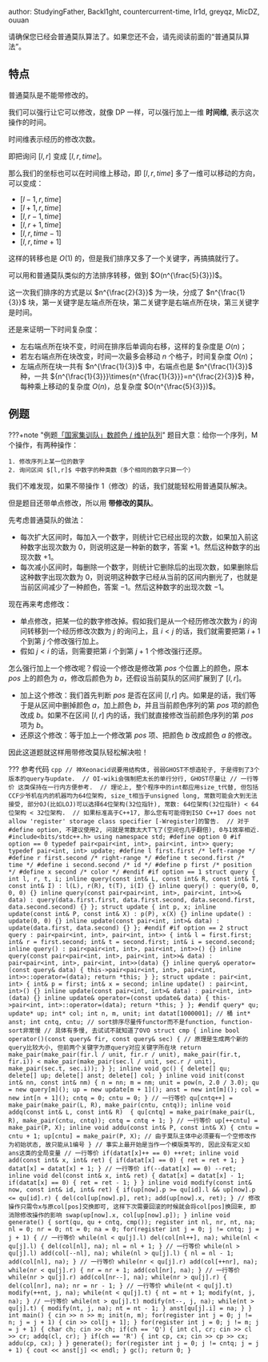 author: StudyingFather, Backl1ght, countercurrent-time, Ir1d, greyqz, MicDZ, ouuan

请确保您已经会普通莫队算法了。如果您还不会，请先阅读前面的“普通莫队算法”。

## 特点

普通莫队是不能带修改的。

我们可以强行让它可以修改，就像 DP 一样，可以强行加上一维 **时间维**, 表示这次操作的时间。

时间维表示经历的修改次数。

即把询问 $[l,r]$ 变成 $[l,r,time]$。

那么我们的坐标也可以在时间维上移动，即 $[l,r,time]$ 多了一维可以移动的方向，可以变成：

- $[l-1,r,time]$
- $[l+1,r,time]$
- $[l,r-1,time]$
- $[l,r+1,time]$
- $[l,r,time-1]$
- $[l,r,time+1]$

这样的转移也是 $O(1)$ 的，但是我们排序又多了一个关键字，再搞搞就行了。

可以用和普通莫队类似的方法排序转移，做到 $O(n^{\frac{5}{3}})$。

这一次我们排序的方式是以 $n^{\frac{2}{3}}$ 为一块，分成了 $n^{\frac{1}{3}}$ 块，第一关键字是左端点所在块，第二关键字是右端点所在块，第三关键字是时间。

还是来证明一下时间复杂度：

- 左右端点所在块不变，时间在排序后单调向右移，这样的复杂度是 $O(n)$；
- 若左右端点所在块改变，时间一次最多会移动 $n$ 个格子，时间复杂度 $O(n)$；
- 左端点所在块一共有 $n^{\frac{1}{3}}$ 中，右端点也是 $n^{\frac{1}{3}}$ 种，一共 ${n^{\frac{1}{3}}}\times{n^{\frac{1}{3}}}=n^{\frac{2}{3}}$ 种，每种乘上移动的复杂度 $O(n)$，总复杂度 $O(n^{\frac{5}{3}})$。

## 例题

???+note "例题[「国家集训队」数颜色 / 维护队列](https://www.luogu.com.cn/problem/P1903)"
    题目大意：给你一个序列，M 个操作，有两种操作：
    
    1. 修改序列上某一位的数字
    2. 询问区间 $[l,r]$ 中数字的种类数（多个相同的数字只算一个）

我们不难发现，如果不带操作 1（修改）的话，我们就能轻松用普通莫队解决。

但是题目还带单点修改，所以用 **带修改的莫队**。

先考虑普通莫队的做法：

- 每次扩大区间时，每加入一个数字，则统计它已经出现的次数，如果加入前这种数字出现次数为 $0$，则说明这是一种新的数字，答案 $+1$。然后这种数字的出现次数 $+1$。
- 每次减小区间时，每删除一个数字，则统计它删除后的出现次数，如果删除后这种数字出现次数为 $0$，则说明这种数字已经从当前的区间内删光了，也就是当前区间减少了一种颜色，答案 $-1$。然后这种数字的出现次数 $-1$。

现在再来考虑修改：

- 单点修改，把某一位的数字修改掉。假如我们是从一个经历修改次数为 $i$ 的询问转移到一个经历修改次数为 $j$ 的询问上，且 $i<j$ 的话，我们就需要把第 $i+1$ 个到第 $j$ 个修改强行加上。
- 假如 $j<i$ 的话，则需要把第 $i$ 个到第 $j+1$ 个修改强行还原。

怎么强行加上一个修改呢？假设一个修改是修改第 $pos$ 个位置上的颜色，原本 $pos$ 上的颜色为 $a$，修改后颜色为 $b$，还假设当前莫队的区间扩展到了 $[l,r]$。

- 加上这个修改：我们首先判断 $pos$ 是否在区间 $[l,r]$ 内。如果是的话，我们等于是从区间中删掉颜色 $a$，加上颜色 $b$，并且当前颜色序列的第 $pos$ 项的颜色改成 $b$。如果不在区间 $[l,r]$ 内的话，我们就直接修改当前颜色序列的第 $pos$ 项为 $b$。
- 还原这个修改：等于加上一个修改第 $pos$ 项、把颜色 $b$ 改成颜色 $a$ 的修改。

因此这道题就这样用带修改莫队轻松解决啦！

??? 参考代码
    ```cpp
// 神Xeonacid说要用结构体, 弱弱GHOST不想造轮子, 于是得到了3个版本的query与update. 
// OI-wiki会强制把太长的单行分行, GHOST尽量让 // 一行等价 这类保持在一行内方便参考. 
// 理论上, 整个程序中的int都应用size_t代替, 但包括CCF少爷机在内的机器均为64位架构, size_t相当于unsigned long, 常数可能会大到无法接受, 部分OJ(比如LOJ)可以选择64位架构(32位指针), 常数: 64位架构(32位指针) < 64位架构 < 32位架构. 
// 如果标准高于C++17, 那么您有可能得到ISO C++17 does not allow 'register' storage class specifier [-Wregister]的警告. 
// 对于#define option, 不建议使用2, 问就是常数太大T飞了(空间也几乎翻倍), 0与1效率相近. 
#include<bits/stdc++.h>
using namespace std;
#define option 0
#if option == 0
typedef pair<pair<int, int>, pair<int, int>> query;
typedef pair<int, int> update;
#define l first.first /* left-range */
#define r first.second /* right-range */
#define t second.first /* time */
#define i second.second /* id */
#define p first /* position */
#define x second /* color */
#endif
#if option == 1
struct query
{
    int l, r, t, i;
    inline query(const int& L, const int& R, const int& T, const int& I) : l(L), r(R), t(T), i(I) {}
    inline query() : query(0, 0, 0, 0) {}
    inline query(const pair<pair<int, int>, pair<int, int>>& data) : query(data.first.first, data.first.second, data.second.first, data.second.second) {}
};
struct update
{
    int p, x;
    inline update(const int& P, const int& X) : p(P), x(X) {}
    inline update() : update(0, 0) {}
    inline update(const pair<int, int>& data) : update(data.first, data.second) {}
};
#endif
#if option == 2
struct query : pair<pair<int, int>, pair<int, int>>
{
    int& l = first.first;
    int& r = first.second;
    int& t = second.first;
    int& i = second.second;
    inline query() : pair<pair<int, int>, pair<int, int>>() {}
    inline query(const pair<pair<int, int>, pair<int, int>>& data) : pair<pair<int, int>, pair<int, int>>(data) {}
    inline query& operator=(const query& data)
    {
        this->pair<pair<int, int>, pair<int, int>>::operator=(data);
        return *this;
    }
};
struct update : pair<int, int>
{
    int& p = first;
    int& x = second;
    inline update() : pair<int, int>() {}
    inline update(const pair<int, int>& data) : pair<int, int>(data) {}
    inline update& operator=(const update& data)
    {
        this->pair<int, int>::operator=(data);
        return *this;
    }
};
#endif
query* qu;
update* up;
int* col;
int n, m, unit;
int datat[1000001]; // 桶
int* anst;
int cntq, cntu;
// sort排序尽量传functor而不是function, function-sort非常慢
// 具体有多慢, 去试试不就知道了OVO
struct cmp
{
    inline bool operator()(const query& fir, const query& sec)
    {
        // 原理是生成两个新的query比较大小, 但前两个关键字为原query对应关键字所在块
        return make_pair(make_pair(fir.l / unit, fir.r / unit), make_pair(fir.t, fir.i)) < make_pair(make_pair(sec.l / unit, sec.r / unit), make_pair(sec.t, sec.i));
    }
};
inline void gc()
{
    delete[] qu;
    delete[] up;
    delete[] anst;
    delete[] col;
}
inline void init(const int& nn, const int& nm)
{
    n = nn;
    m = nm;
    unit = pow(n, 2.0 / 3.0);
    qu = new query[m]();
    up = new update[m + 1]();
    anst = new int[m]();
    col = new int[n + 1]();
    cntq = 0;
    cntu = 0;
}
// 一行等价 qu[cntq++] = make_pair(make_pair(L, R), make_pair(cntu, cntq));
inline void addq(const int& L, const int& R) 
{
    qu[cntq] = make_pair(make_pair(L, R), make_pair(cntu, cntq));
    cntq = cntq + 1;
}
// 一行等价 up[++cntu] = make_pair(P, X);
inline void addu(const int& P, const int& X)
{
    cntu = cntu + 1;
    up[cntu] = make_pair(P, X);
    // 由于莫队主体中必须要有一个空修改作为初始状态, 故只能从1编号
}
// 事实上最开始是当作一个模版类写的, 因此没有定义如ans这类的全局变量
// 一行等价 if(datat[x]++ == 0) ++ret;
inline void add(const int& x, int& ret)
{
    if(datat[x] == 0)
    {
        ret = ret + 1;
    }
    datat[x] = datat[x] + 1;
}
// 一行等价 if(--datat[x] == 0) --ret;
inline void del(const int& x, int& ret)
{
    datat[x] = datat[x] - 1;
    if(datat[x] == 0)
    {
        ret = ret - 1;
    }
}
inline void modify(const int& now, const int& id, int& ret)
{
    if(up[now].p >= qu[id].l && up[now].p <= qu[id].r)
    {
        del(col[up[now].p], ret);
        add(up[now].x, ret);
    }
    // 修改操作只需令x与原col[pos]交换即可, 这样下次需要回滚的时候就会将col[pos]换回来, 即消除修改操作的影响
    swap(up[now].x, col[up[now].p]);
}
inline void generate()
{
    sort(qu, qu + cntq, cmp());
    register int nl, nr, nt, na;
    nl = 0;
    nr = 0;
    nt = 0;
    na = 0;
    for(register int j = 0; j != cntq; j = j + 1)
    {
        // 一行等价 while(nl < qu[j].l) del(col[nl++], na);
        while(nl < qu[j].l)
        {
            del(col[nl], na);
            nl = nl + 1;
        }
        // 一行等价 while(nl > qu[j].l) add(col[--nl], na);
        while(nl > qu[j].l)
        {
            nl = nl - 1;
            add(col[nl], na);
        }
        // 一行等价 while(nr < qu[j].r) add(col[++nr], na);
        while(nr < qu[j].r)
        {
            nr = nr + 1;
            add(col[nr], na);
        }
        // 一行等价 while(nr > qu[j].r) add(col[nr--], na);
        while(nr > qu[j].r)
        {
            del(col[nr], na);
            nr = nr - 1;
        }
        // 一行等价 while(nt < qu[j].t) modify(++nt, j, na);
        while(nt < qu[j].t)
        {
            nt = nt + 1;
            modify(nt, j, na);
        }
        // 一行等价 while(nt > qu[j].t) modify(nt--, j, na);
        while(nt > qu[j].t)
        {
            modify(nt, j, na);
            nt = nt - 1;
        }
        anst[qu[j].i] = na;
    }
}
int main()
{
    cin >> n >> m;
    init(n, m);
    for(register int j = 0; j != n; j = j + 1)
    {
        cin >> col[j + 1];
    }
    for(register int j = 0; j != m; j = j + 1)
    {
        char ch;
        cin >> ch;
        if(ch == 'Q')
        {
            int cl, cr;
            cin >> cl >> cr;
            addq(cl, cr);
        }
        if(ch == 'R')
        {
            int cp, cx;
            cin >> cp >> cx;
            addu(cp, cx);
        }
    }
    generate();
    for(register int j = 0; j != cntq; j = j + 1)
    {
        cout << anst[j] << endl;
    }
    gc();
    return 0;
}
    ```
